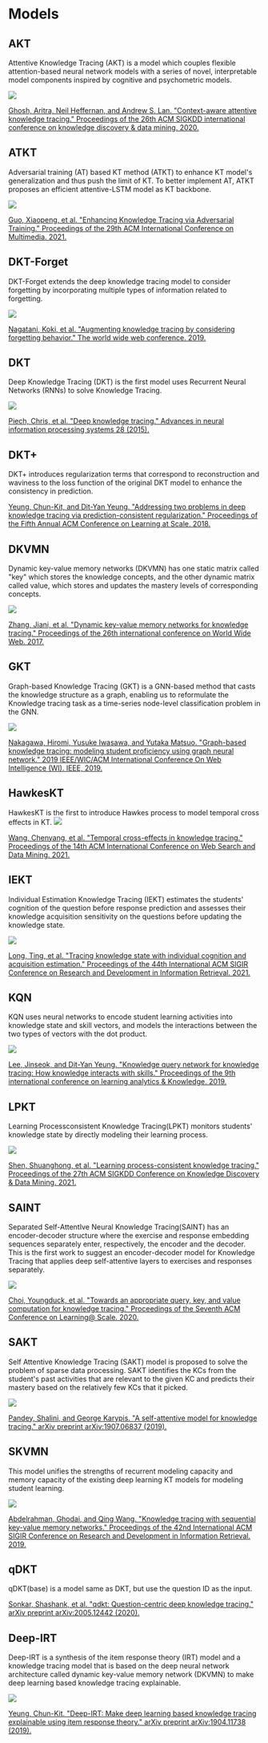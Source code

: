 # Models

##  AKT
Attentive Knowledge Tracing (AKT) is a model which couples flexible attention-based neural network models with a series of novel, interpretable model components inspired by cognitive and psychometric models.

![](../pics/akt.png)

[Ghosh, Aritra, Neil Heffernan, and Andrew S. Lan. "Context-aware attentive knowledge tracing." Proceedings of the 26th ACM SIGKDD international conference on knowledge discovery & data mining. 2020.](https://dl.acm.org/doi/pdf/10.1145/3394486.3403282)

##  ATKT
Adversarial training (AT) based KT method (ATKT) to enhance KT model's generalization and thus push the limit of KT. To better implement AT, ATKT proposes an efficient attentive-LSTM model as KT backbone.

![](../pics/atkt.png)


[Guo, Xiaopeng, et al. "Enhancing Knowledge Tracing via Adversarial Training." Proceedings of the 29th ACM International Conference on Multimedia. 2021.](https://arxiv.org/pdf/2108.04430)


##  DKT-Forget
 DKT-Forget extends the deep knowledge tracing model to consider forgetting by incorporating multiple types of information related to forgetting.

![](../pics/dkt_forget.png)


[Nagatani, Koki, et al. "Augmenting knowledge tracing by considering forgetting behavior." The world wide web conference. 2019.](https://dl.acm.org/doi/10.1145/3308558.3313565)


##  DKT
Deep Knowledge Tracing (DKT) is the first model uses Recurrent Neural Networks (RNNs) to solve Knowledge Tracing.

![](../pics/dkt.png)

[Piech, Chris, et al. "Deep knowledge tracing." Advances in neural information processing systems 28 (2015).](https://proceedings.neurips.cc/paper/2015/file/bac9162b47c56fc8a4d2a519803d51b3-Paper.pdf)

##  DKT+
DKT+ introduces regularization terms that correspond to reconstruction and waviness to the loss function of the original DKT model to enhance the consistency in prediction.

<!-- ![DKT+](../pics/dkt+.png) -->


[Yeung, Chun-Kit, and Dit-Yan Yeung. "Addressing two problems in deep knowledge tracing via prediction-consistent regularization." Proceedings of the Fifth Annual ACM Conference on Learning at Scale. 2018.](https://arxiv.org/pdf/1806.02180)

##  DKVMN 
Dynamic key-value memory networks (DKVMN) has one static matrix called "key" which stores the knowledge concepts, and the other dynamic matrix called value, which stores and updates the mastery levels of corresponding concepts.

![](../pics/dkvmn.png)


[Zhang, Jiani, et al. "Dynamic key-value memory networks for knowledge tracing." Proceedings of the 26th international conference on World Wide Web. 2017.](https://arxiv.org/abs/1611.08108)


##  GKT
Graph-based Knowledge Tracing (GKT) is a GNN-based method that casts the knowledge structure as a graph, enabling us to reformulate the Knowledge tracing task as a time-series node-level classification problem in the GNN.

![](../pics/gkt.png)

[Nakagawa, Hiromi, Yusuke Iwasawa, and Yutaka Matsuo. "Graph-based knowledge tracing: modeling student proficiency using graph neural network." 2019 IEEE/WIC/ACM International Conference On Web Intelligence (WI). IEEE, 2019.](https://ieeexplore.ieee.org/abstract/document/8909656/)

##  HawkesKT
HawkesKT is the first to introduce Hawkes process to model temporal cross effects in KT.
![](../pics/hawkes.png)

[Wang, Chenyang, et al. "Temporal cross-effects in knowledge tracing." Proceedings of the 14th ACM International Conference on Web Search and Data Mining. 2021.](http://www.thuir.cn/group/~mzhang/publications/WSDM2021-WangChenyang.pdf)

##  IEKT

Individual Estimation Knowledge Tracing (IEKT) estimates the students' cognition of the question before response prediction and assesses their knowledge acquisition sensitivity on the questions before updating the knowledge state.

![](../pics/iekt.png)

[Long, Ting, et al. "Tracing knowledge state with individual cognition and acquisition estimation." Proceedings of the 44th International ACM SIGIR Conference on Research and Development in Information Retrieval. 2021.](https://wnzhang.net/papers/2021-sigir-iekt.pdf)

##  KQN

KQN uses neural networks to encode student learning activities into knowledge state and skill vectors, and models the interactions between the two types of vectors with the dot product. 

![](../pics/kqn.png)

[Lee, Jinseok, and Dit-Yan Yeung. "Knowledge query network for knowledge tracing: How knowledge interacts with skills." Proceedings of the 9th international conference on learning analytics & Knowledge. 2019.](https://arxiv.org/pdf/1908.02146)


##  LPKT

Learning Processconsistent Knowledge Tracing(LPKT) monitors students' knowledge state by directly modeling their learning process.

![](../pics/lpkt.png)

[Shen, Shuanghong, et al. "Learning process-consistent knowledge tracing." Proceedings of the 27th ACM SIGKDD Conference on Knowledge Discovery & Data Mining. 2021.](http://staff.ustc.edu.cn/~huangzhy/files/papers/ShuanghongShen-KDD2021.pdf)

##  SAINT

Separated Self-AttentIve Neural Knowledge Tracing(SAINT) has an encoder-decoder structure where the exercise and response embedding sequences separately enter, respectively, the encoder and the decoder. This is the first work to suggest an encoder-decoder model for Knowledge Tracing that applies deep self-attentive layers to exercises and responses separately.

![](../pics/saint.png)

[Choi, Youngduck, et al. "Towards an appropriate query, key, and value computation for knowledge tracing." Proceedings of the Seventh ACM Conference on Learning@ Scale. 2020.](https://arxiv.org/pdf/2002.07033.pdf)

##  SAKT

Self Attentive Knowledge Tracing (SAKT) model is proposed to solve the problem of sparse data processing. SAKT identifies the KCs from the student's past activities that are relevant to the given KC and predicts their mastery based on the relatively few KCs that it picked.

![](../pics/sakt.png)

[Pandey, Shalini, and George Karypis. "A self-attentive model for knowledge tracing." arXiv preprint arXiv:1907.06837 (2019).](https://arxiv.org/pdf/1907.06837.pdf)

##  SKVMN

This model unifies the strengths of recurrent modeling capacity and memory capacity of the existing deep learning KT models for modeling student learning.

![](../pics/skvmn.png)

[Abdelrahman, Ghodai, and Qing Wang. "Knowledge tracing with sequential key-value memory networks." Proceedings of the 42nd International ACM SIGIR Conference on Research and Development in Information Retrieval. 2019.](https://arxiv.org/pdf/1910.13197.pdf)

## qDKT
qDKT(base) is a model same as DKT, but use the question ID as the input.

[Sonkar, Shashank, et al. "qdkt: Question-centric deep knowledge tracing." arXiv preprint arXiv:2005.12442 (2020).](https://arxiv.org/pdf/2005.12442.pdf)

## Deep-IRT

Deep-IRT is a synthesis of the item response theory (IRT) model and a knowledge tracing model that is based on the deep neural network architecture called dynamic key-value memory network (DKVMN) to make deep learning based knowledge tracing explainable.

![](../pics/deep_irt.png)

[Yeung, Chun-Kit. "Deep-IRT: Make deep learning based knowledge tracing explainable using item response theory." arXiv preprint arXiv:1904.11738 (2019).](https://arxiv.org/pdf/1904.11738.pdf)
